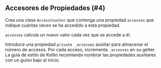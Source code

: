 ## Accesores de Propiedades (#4)

Crea una clase `AccessCounter` que contenga una propiedad `accesses` que indique cuántas veces se ha accedido a esta propiedad.

<div class="hint">

`accesses` calcula un nuevo valor cada vez que se accede a él.

</div>

<div class="hint">

Introduce una propiedad `private _accesses` auxiliar para almacenar el número de accesos. Por cada acceso, incrementa `_accesses` en su getter. La guía de estilo de Kotlin recomienda nombrar las propiedades auxiliares con un guion bajo al inicio.

</div>